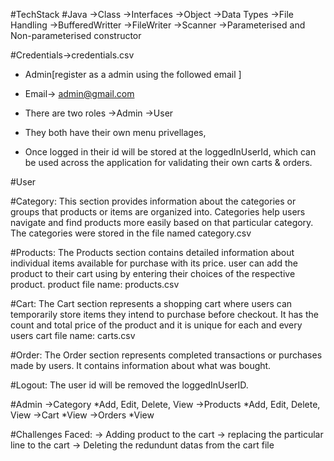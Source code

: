 #TechStack
#Java
 ->Class
 ->Interfaces
 ->Object
 ->Data Types
 ->File Handling
 ->BufferedWritter
 ->FileWriter
 ->Scanner
 ->Parameterised and Non-parameterised constructor

#Credentials->credentials.csv
- Admin[register as a admin using the followed email ]

- Email-> admin@gmail.com

- There are two roles 
 ->Admin
 ->User
- They both have their own menu privellages,
- Once logged in their id will be stored at the loggedInUserId, which can be used across the application for validating their own carts & orders.

#User

#Category:
This section provides information about the categories or groups that products or items are organized into. 
Categories help users navigate and find products more easily based on that particular category.
The categories were stored in the file named category.csv

#Products:
The Products section contains detailed information about individual items available for purchase with its price. 
user can add the product to their cart using by entering their choices of the respective product.
product file name: products.csv

#Cart:
The Cart section represents a shopping cart where users can temporarily store items they intend to purchase before checkout. 
It has the count and total price of the product and it is unique for each and every users
cart file name: carts.csv

#Order:
The Order section represents completed transactions or purchases made by users. It contains information about what was bought.

#Logout:
The user id will be removed the loggedInUserID.

#Admin
 ->Category
 *Add, Edit, Delete, View
 ->Products
 *Add, Edit, Delete, View
 ->Cart
 *View
 ->Orders
 *View


#Challenges Faced:
 -> Adding product to the cart
 -> replacing the particular line to the cart
 -> Deleting the redundunt datas from the cart file
